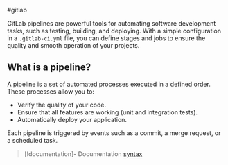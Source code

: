 #gitlab

GitLab pipelines are powerful tools for automating software development tasks, such as testing, building, and deploying. With a simple configuration in a `.gitlab-ci.yml` file, you can define stages and jobs to ensure the quality and smooth operation of your projects.

## What is a pipeline?

A pipeline is a set of automated processes executed in a defined order. These processes allow you to:

- Verify the quality of your code.
- Ensure that all features are working (unit and integration tests).
- Automatically deploy your application.

Each pipeline is triggered by events such as a commit, a merge request, or a scheduled task.

> [!documentation]- Documentation
> [syntax](https://docs.gitlab.com/ee/ci/yaml/)